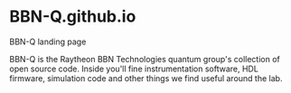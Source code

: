 # BBN-Q.github.io
BBN-Q landing page

BBN-Q is the Raytheon BBN Technologies quantum group's collection of open source code.  Inside you'll fine instrumentation software, HDL firmware, simulation code and other things we find useful around the lab.
